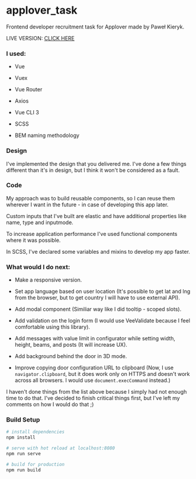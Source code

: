 # applover_task

Frontend developer recruitment task for Applover made by Paweł Kieryk.

LIVE VERSION: [CLICK HERE](http://dev.fireart.pl/applover/)

### I used:

- Vue

- Vuex

- Vue Router

- Axios

- Vue CLI 3

- SCSS

- BEM naming methodology

### Design

I've implemented the design that you delivered me. I've done a few things different than it's in design, but I think it won't be considered as a fault.

### Code

My approach was to build reusable components, so I can reuse them wherever I want in the future - in case of developing this app later.

Custom inputs that I've built are elastic and have additional properties like name, type and inputmode.

To increase application performance I've used functional components where it was possible.

In SCSS, I've declared some variables and mixins to develop my app faster.

### What would I do next:

- Make a responsive version.

- Set app language based on user location (It's possible to get lat and lng from the browser, but to get country I will have to use external API).

- Add modal component (Similiar way like I did tooltip - scoped slots).

- Add validation on the login form (I would use VeeValidate because I feel comfortable using this library).

- Add messages with value limit in configurator while setting width, height, beams, and posts (It will increase UX).

- Add background behind the door in 3D mode.

- Improve copying door configuration URL to clipboard (Now, I use `navigator.clipboard`, but it does work only on HTTPS and doesn't work across all browsers. I would use `document.execCommand` instead.)

I haven't done things from the list above because I simply had not enough time to do that. I've decided to finish critical things first, but I've left my comments on how I would do that ;)

### Build Setup

```bash
# install dependencies
npm install

# serve with hot reload at localhost:8080
npm run serve

# build for production
npm run build
```
